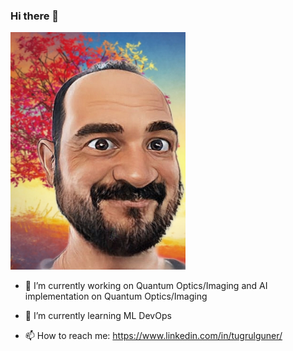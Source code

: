 ### Hi there 👋

<!-- ![](./20211206_114055.jpeg) -->
<img src="./20211206_114055.jpeg" width="280" height="380">


- 🔭 I’m currently working on Quantum Optics/Imaging and AI implementation on Quantum Optics/Imaging

- 🌱 I’m currently learning ML DevOps

- 📫 How to reach me: https://www.linkedin.com/in/tugrulguner/


